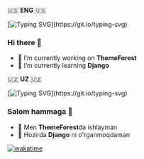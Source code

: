 🇺🇸 **ENG** 🇺🇸

[![Typing SVG](https://readme-typing-svg.demolab.com?font=Roboto+Condensed&pause=1000&color=023E8A&background=023E8A39&center=true&vCenter=true&width=435&lines=Hello%2C+I'm+Jalol;And+I'm+currently+working+on+ThemeForest;Thank+you+for+visiting!)](https://git.io/typing-svg)

### Hi there 👋


- 🔭 I’m currently working on **ThemeForest**
- 🌱 I’m currently learning **Django**

🇺🇿 **UZ** 🇺🇿

[![Typing SVG](https://readme-typing-svg.demolab.com?font=Roboto+Condensed&pause=1000&color=023E8A&background=023E8A39&center=true&vCenter=true&width=435&lines=Salom%2C+men+Jalolman;Va+men+hozirda+ThemeForestda+ishlayman;Tashrifingiz+uchun+rahmat!)](https://git.io/typing-svg)

### Salom hammaga 👋


- 🔭 Men **ThemeForest**da ishlayman
- 🌱 Hozirda **Django** ni o'rganmoqdaman

[![wakatime](https://wakatime.com/badge/user/1e9e2665-570d-4a4f-8a87-a9aff805ae5c.svg)](https://wakatime.com/@1e9e2665-570d-4a4f-8a87-a9aff805ae5c)
